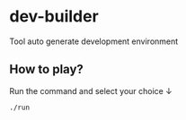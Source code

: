 # dev-builder
Tool auto generate development environment

## How to play?
Run the command and select your choice ↓
```shell script
./run
```
